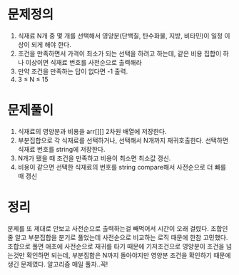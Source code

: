 # 문제정의

1. 식재료 N개 중 몇 개를 선택해서 영양분(단백질, 탄수화물, 지방, 비타민)이 일정 이상이 되게 해야 한다.
2. 조건을 만족하면서 가격이 최소가 되는 선택을 하려고 하는데, 같은 비용 집합이 하나 이상이면 식재료 번호를 사전순으로 출력해라
3. 만약 조건을 만족하는 답이 없다면 -1 출력.
4. 3 ≤ N ≤ 15

# 문제풀이

1. 식재료의 영양분과 비용을 arr[][] 2차원 배열에 저장한다.
2. 부분집합으로 각 식재료를 선택하거나, 선택해서 N개까지 재귀호출한다. 선택하면 식재료 번호를 string에 저장한다.
3. N개가 됐을 때 조건을 만족하고 비용이 최소면 최소값 갱신. 
4. 비용이 같으면 선택한 식재료의 번호를 string compare해서 사전순으로 더 빠를 때 갱신

# 정리

문제를 또 제대로 안보고 사전순으로 출력하는걸 빼먹어서 시간이 오래 걸렸다. 조합인줄 알고 부분집합을 분기로 풀었는데 사전순으로 비교하는 로직 때문에 한참 고민했다. 조합으로 풀면 애초에 사전순으로 재귀를 타기 때문에 기저조건으로 영양분이 조건을 넘는것만 확인하면 되는데, 부분집합은 N까지 돌아야지만 영양분 조건을 확인하기 때문에 생긴 문제였다. 알고리즘 매일 풀자..꼭!
